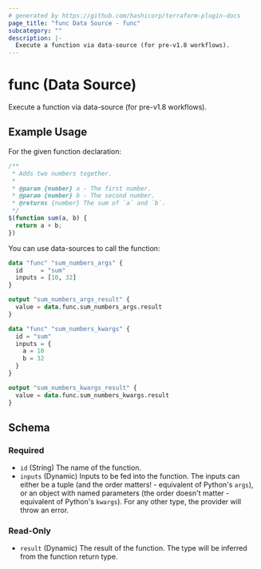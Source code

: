 ```yaml
---
# generated by https://github.com/hashicorp/terraform-plugin-docs
page_title: "func Data Source - func"
subcategory: ""
description: |-
  Execute a function via data-source (for pre-v1.8 workflows).
---
```


# func (Data Source)

Execute a function via data-source (for pre-v1.8 workflows).

## Example Usage

For the given function declaration:

```javascript
/**
 * Adds two numbers together.
 *
 * @param {number} a - The first number.
 * @param {number} b - The second number.
 * @returns {number} The sum of `a` and `b`.
 */
$(function sum(a, b) {
  return a + b;
})
```

You can use data-sources to call the function:

```terraform
data "func" "sum_numbers_args" {
  id     = "sum"
  inputs = [10, 32]
}

output "sum_numbers_args_result" {
  value = data.func.sum_numbers_args.result
}

data "func" "sum_numbers_kwargs" {
  id = "sum"
  inputs = {
    a = 10
    b = 32
  }
}

output "sum_numbers_kwargs_result" {
  value = data.func.sum_numbers_kwargs.result
}
```

<!-- schema generated by tfplugindocs -->
## Schema

### Required

- `id` (String) The name of the function.
- `inputs` (Dynamic) Inputs to be fed into the function. The inputs can either be a tuple (and the order matters! - equivalent of Python's `args`), or an object with named parameters (the order doesn't matter - equivalent of Python's `kwargs`). For any other type, the provider will throw an error.

### Read-Only

- `result` (Dynamic) The result of the function. The type will be inferred from the function return type.
